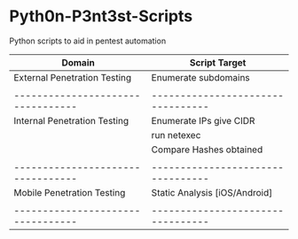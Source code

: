 # Pyth0n-P3nt3st-Scripts
Python scripts to aid in pentest automation

|   Domain                        |   Script Target                 |
|---------------------------------|---------------------------------|
| External Penetration Testing    | Enumerate subdomains            |
|                                 |                                 |
|---------------------------------|---------------------------------|
| Internal Penetration Testing    | Enumerate IPs give CIDR         |
|                                 | run netexec                     |
|                                 | Compare Hashes obtained         |
|                                 |                                 |
|---------------------------------|---------------------------------|
| Mobile Penetration Testing      | Static Analysis [iOS/Android]   |
|                                 |                                 |
|---------------------------------|---------------------------------|
